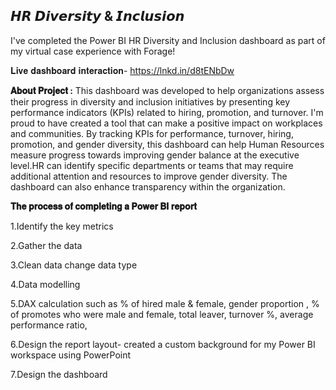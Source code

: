 

𝙃𝙍 𝘿𝙞𝙫𝙚𝙧𝙨𝙞𝙩𝙮 & 𝙄𝙣𝙘𝙡𝙪𝙨𝙞𝙤𝙣
------------------------------
 I've completed the Power BI HR Diversity and Inclusion dashboard as part of my virtual case experience with Forage!
 
𝐋𝐢𝐯𝐞 𝐝𝐚𝐬𝐡𝐛𝐨𝐚𝐫𝐝 𝐢𝐧𝐭𝐞𝐫𝐚𝐜𝐭𝐢𝐨𝐧- https://lnkd.in/d8tENbDw

**𝐀𝐛𝐨𝐮𝐭 𝐏𝐫𝐨𝐣𝐞𝐜𝐭 :**
This dashboard was developed to help organizations assess their progress in diversity and inclusion initiatives by presenting key performance indicators (KPIs) related to hiring, promotion, and turnover. I'm proud to have created a tool that can make a positive impact on workplaces and communities. By tracking KPIs for performance, turnover, hiring, promotion, and gender diversity, this dashboard can help Human Resources measure progress towards improving gender balance at the executive level.HR can identify specific departments or teams that may require additional attention and resources to improve gender diversity. The dashboard can also enhance transparency within the organization.

**𝐓𝐡𝐞 𝐩𝐫𝐨𝐜𝐞𝐬𝐬 𝐨𝐟 𝐜𝐨𝐦𝐩𝐥𝐞𝐭𝐢𝐧𝐠 𝐚 𝐏𝐨𝐰𝐞𝐫 𝐁𝐈 𝐫𝐞𝐩𝐨𝐫𝐭**

1.Identify the key metrics

2.Gather the data

3.Clean data change data type

4.Data modelling

5.DAX calculation such as % of hired male & female, gender proportion , % of promotes who were male and female, total leaver, turnover %, average performance ratio,

6.Design the report layout- created a custom background for my Power BI workspace using PowerPoint

7.Design the dashboard
